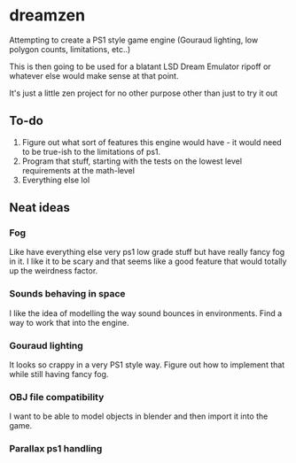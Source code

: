 # dreamzen

Attempting to create a PS1 style game engine (Gouraud lighting, low polygon counts, limitations, etc..) 

This is then going to be used for a blatant LSD Dream Emulator ripoff or whatever else would make sense at that point.

It's just a little zen project for no other purpose other than just to try it out

## To-do

 1. Figure out what sort of features this engine would have - it would need to be true-ish to the limitations of ps1.
 2. Program that stuff, starting with the tests on the lowest level requirements at the math-level
 3. Everything else lol

## Neat ideas

### Fog
  Like have everything else very ps1 low grade stuff but have really fancy fog in it. 
  I like it to be scary and that seems like a good feature that would totally up the weirdness factor.
  
### Sounds behaving in space
  I like the idea of modelling the way sound bounces in environments. Find a way to work that into the engine.

### Gouraud lighting
  It looks so crappy in a very PS1 style way. Figure out how to implement that while still having fancy fog.

### OBJ file compatibility
  I want to be able to model objects in blender and then import it into the game.

### Parallax ps1 handling
